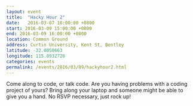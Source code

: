 ```yaml
---
layout: event
title:  "Hacky Hour 2"
date:   2016-03-07 10:00:00 +0800
start: 2016-03-09 15:00:00 +0800
end: 2016-03-09 16:00:00 +0800
location: Common Ground
address: Curtin University, Kent St, Bentley
latitude: -32.0050663
longitude: 115.8932726
categories: events
permalink: /events/2016/03/09/hackyhour2.html
---
```


Come along to code, or talk code. Are you having problems
with a coding project of yours? Bring along your laptop and someone
might be able to give you a hand. No RSVP necessary, just rock up!
